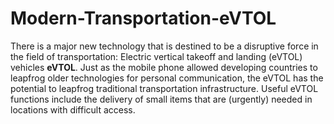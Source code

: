 # Modern-Transportation-eVTOL
There is a major new technology that is destined to be a disruptive force in the field of transportation: 
Electric vertical takeoff and landing (eVTOL) vehicles  **eVTOL**. 
Just as the mobile phone allowed developing countries to leapfrog older technologies for personal communication, 
the eVTOL has the potential to leapfrog traditional transportation infrastructure. 
Useful eVTOL functions include the delivery of small items that are (urgently) needed in locations with difficult access. 
